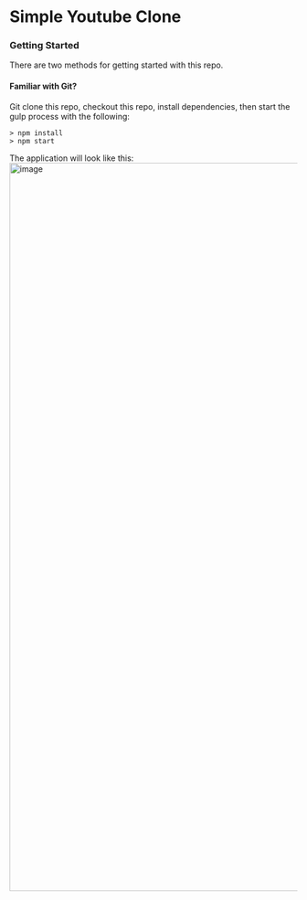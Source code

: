 # Simple Youtube Clone

### Getting Started

There are two methods for getting started with this repo.

#### Familiar with Git?
Git clone this repo, checkout this repo, install dependencies, then start the gulp process with the following:

```
> npm install
> npm start
```

The application will look like this:
<img width="1275" alt="image" src="https://user-images.githubusercontent.com/49957282/114912825-17d61880-9e3e-11eb-8c7c-51b5d30256a4.png">
